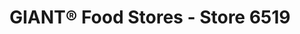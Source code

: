 ---
title: "GIANT® Food Stores - Store 6519"
url: /chalfont/giant-r-food-stores-store-6519/
shop: supermarket
---